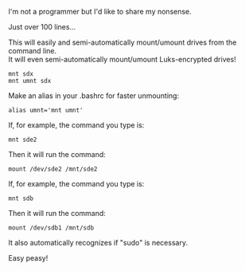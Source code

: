 I'm not a programmer but I'd like to share my nonsense.

Just over 100 lines...

This will easily and semi-automatically mount/umount drives from the command line.<BR>
It will even semi-automatically mount/umount Luks-encrypted drives!

    mnt sdx
    mnt umnt sdx

Make an alias in your .bashrc for faster unmounting:

    alias umnt='mnt umnt'

If, for example, the command you type is:

    mnt sde2
Then it will run the command:

    mount /dev/sde2 /mnt/sde2

If, for example, the command you type is:

    mnt sdb
Then it will run the command:

    mount /dev/sdb1 /mnt/sdb

It also automatically recognizes if "sudo" is necessary.

Easy peasy!
